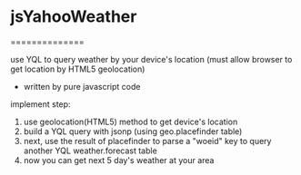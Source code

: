 # jsYahooWeather
==============

use YQL to query weather by your device's location
(must allow browser to get location by HTML5 geolocation)

- written by pure javascript code

implement step:
1. use geolocation(HTML5) method to get device's location
2. build a YQL query with jsonp (using geo.placefinder table)
3. next, use the result of placefinder to parse a "woeid" key to query another YQL weather.forecast table
4. now you can get next 5 day's weather at your area
